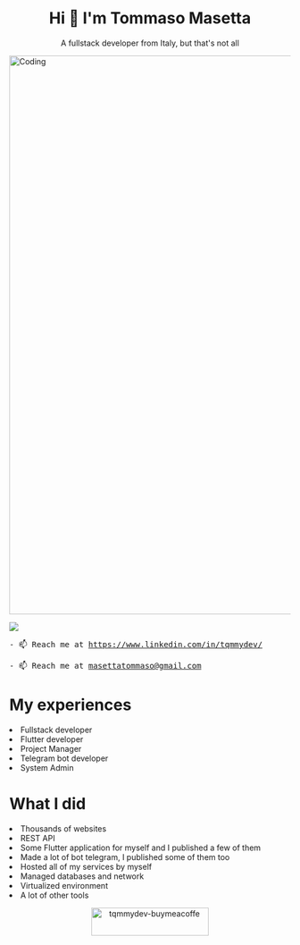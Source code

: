 <h1 align="center">Hi 👋 I'm Tommaso Masetta</h1> 

<p align="center">A fullstack developer from Italy, but that's not all</p>

<img align="center" alt="Coding" width="1000" src="https://github.tqmmy.it/developer_working.gif">

<p align="left"><img src="https://github.tqmmy.it/visit-count"></p>

<samp>- 📫 Reach me at https://www.linkedin.com/in/tqmmydev/</samp>

<samp>- 📫 Reach me at masettatommaso@gmail.com</samp>

<h1>My experiences</h1>

<li>Fullstack developer</li>
<li>Flutter developer</li>
<li>Project Manager</li>
<li>Telegram bot developer</li>
<li>System Admin</li>

<h1>What I did</h1>

<li>Thousands of websites</li>
<li>REST API</li>
<li>Some Flutter application for myself and I published a few of them</li>
<li>Made a lot of bot telegram, I published some of them too</li>
<li>Hosted all of my services by myself</li>
<li>Managed databases and network</li>
<li>Virtualized environment</li>
<li>A lot of other tools</li>

<p align="center">
<a href="https://www.buymeacoffee.com/tqmmydev"><img align="center" src="https://cdn.buymeacoffee.com/buttons/v2/default-orange.png" height="50" width="210" alt="tqmmydev-buymeacoffe" /></a>
</p>
